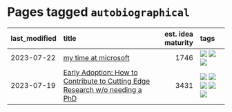 # Pages tagged `autobiographical`

|last_modified|title|est. idea maturity|tags
|:---|:---|---:|:---|
|2023-07-22|[my time at microsoft](../my_time_at_microsoft.md)|1746|[![](https://img.shields.io/badge/tag-amazon-5d9a82)](../tags/amazon.md) [![](https://img.shields.io/badge/tag-autobiographical-aa21fc)](../tags/autobiographical.md) [![](https://img.shields.io/badge/tag-microsoft-869bd0)](../tags/microsoft.md)|
|2023-07-19|[Early Adoption: How to Contribute to Cutting Edge Research w/o needing a PhD](../early_adoption_and_fomo.md)|3431|[![](https://img.shields.io/badge/tag-autobiographical-aa21fc)](../tags/autobiographical.md) [![](https://img.shields.io/badge/tag-career_advice-3a9a4f)](../tags/career_advice.md) [![](https://img.shields.io/badge/tag-early_adoption-d9f12f)](../tags/early_adoption.md) [![](https://img.shields.io/badge/tag-mentoring-fe76cf)](../tags/mentoring.md) [![](https://img.shields.io/badge/tag-reddit-8fb3d)](../tags/reddit.md)|